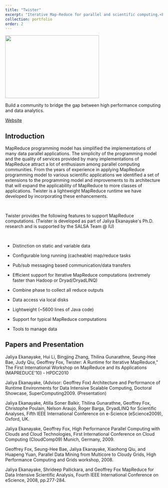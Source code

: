 ```yaml
---
title: "Twister"
excerpt: "Iterative Map-Reduce for parallel and scientific computing.<br/><img src='/JudyFox/images/Twister.png' width='300' height='200'>"
collection: portfolio
order: 2
---
```

<img src='/JudyFox/images/twisterimage1.png' width='300' height='200'>

Build a community to bridge the gap between high performance computing and data analytics.

[Website](https://twister2.org/)

## Introduction
MapReduce programming model has simplified the implementations of many data parallel applications. The simplicity of the programming model and the quality of services provided by many implementations of MapReduce attract a lot of enthusiasm among parallel computing communities. From the years of experience in applying MapReduce programming model to various scientific applications we identified a set of extensions to the programming model and improvements to its architecture that will expand the applicability of MapReduce to more classes of applications. Twister is a lightweight MapReduce runtime we have developed by incorporating these enhancements.

​

Twister provides the following features to support MapReduce computations. (Twister is developed as part of Jaliya Ekanayake's Ph.D. research and is supported by the SALSA Team @ IU)

​

* Distinction on static and variable data

* Configurable long running (cacheable) map/reduce tasks

* Pub/sub messaging based communication/data transfers

* Efficient support for Iterative MapReduce computations (extremely faster than Hadoop or Dryad/DryadLINQ)

* Combine phase to collect all reduce outputs

* Data access via local disks

* Lightweight (~5600 lines of Java code)

* Support for typical MapReduce computations

* Tools to manage data

## Papers and Presentation
Jaliya Ekanayake, Hui Li, Bingjing Zhang, Thilina Gunarathne, Seung-Hee Bae, Judy Qiu, Geoffrey Fox, Twister: A Runtime for Iterative MapReduce," The First International Workshop on MapReduce and its Applications (MAPREDUCE'10) - HPDC2010

 

Jaliya Ekanayake, (Advisor: Geoffrey Fox) Architecture and Performance of Runtime Environments for Data Intensive Scalable Computing, Doctoral Showcase, SuperComputing2009. (Presentation)

 

Jaliya Ekanayake, Atilla Soner Balkir, Thilina Gunarathne, Geoffrey Fox, Christophe Poulain, Nelson Araujo, Roger Barga, DryadLINQ for Scientific Analyses, Fifth IEEE International Conference on e-Science (eScience2009), Oxford, UK.

 

Jaliya Ekanayake, Geoffrey Fox, High Performance Parallel Computing with Clouds and Cloud Technologies, First International Conference on Cloud Computing (CloudComp09) Munich, Germany, 2009.

 

Geoffrey Fox, Seung-Hee Bae, Jaliya Ekanayake, Xiaohong Qiu, and Huapeng Yuan, Parallel Data Mining from Multicore to Cloudy Grids, High Performance Computing and Grids workshop, 2008.

 

Jaliya Ekanayake, Shrideep Pallickara, and Geoffrey Fox MapReduce for Data Intensive Scientific Analysis, Fourth IEEE International Conference on eScience, 2008, pp.277-284.